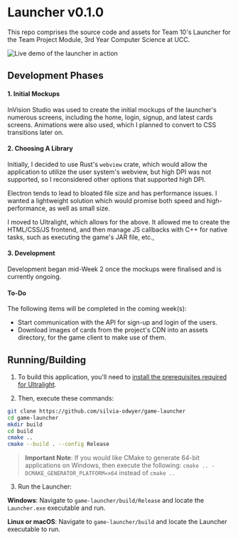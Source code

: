 # Launcher v0.1.0
This repo comprises the source code and assets for Team 10's Launcher for the Team Project Module, 3rd Year Computer Science at UCC. 

![Live demo of the launcher in action](https://i.imgur.com/qSXiuFh.gif)

## Development Phases 

#### 1. Initial Mockups
InVision Studio was used to create the initial mockups of the launcher's numerous screens, including the home, login, signup, 
and latest cards screens. Animations were also used, which I planned to convert to CSS transitions later on. 

#### 2. Choosing A Library 
Initially, I decided to use Rust's `webview` crate, which would allow the application to utilize the user system's webview, 
but high DPI was not supported, so I reconsidered other options that supported high DPI.

Electron tends to lead to bloated file size and has performance issues. I wanted a lightweight solution which would promise both speed and high-performance, as well as small size. 

I moved to Ultralight, which allows for the above. It allowed me to create the HTML/CSS/JS frontend, and then manage JS callbacks 
with C++ for native tasks, such as executing the game's JAR file, etc., 

#### 3. Development 
Development began mid-Week 2 once the mockups were finalised and is currently ongoing. 

#### To-Do
The following items will be completed in the coming week(s):
- Start communication with the API for sign-up and login of the users.
- Download images of cards from the project's CDN into an assets directory, for the game client to make use of them.

## Running/Building

1. To build this application, you'll need to [install the prerequisites required for Ultralight](https://docs.ultralig.ht/docs/installing-prerequisites).

2. Then, execute these commands:

```bash 
git clone https://github.com/silvia-odwyer/game-launcher
cd game-launcher
mkdir build
cd build
cmake ..
cmake --build . --config Release
```

> **Important Note**: If you would like CMake to generate 64-bit applications on Windows, then execute the following: `cmake .. -DCMAKE_GENERATOR_PLATFORM=x64` instead of `cmake ..`

3. Run the Launcher:

**Windows**: Navigate to `game-launcher/build/Release` and locate the `Launcher.exe` executable and run.

**Linux or macOS**: Navigate to `game-launcher/build` and locate the Launcher executable to run. 